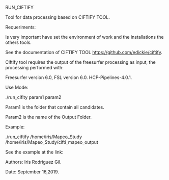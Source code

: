 RUN_CIFTIFY


Tool for data processing based on CIFTIFY TOOL.

Requeriments:

Is very important have set the environment of work and the installations the others tools.

See the documentation of CIFTIFY TOOL https://github.com/edickie/ciftify.

Ciftify tool requires the output of the freesurfer processing as input, the processing performed with:

Freesurfer version 6.0,
FSL version 6.0.
HCP-Pipelines-4.0.1.


Use Mode:

./run_cifity param1 param2

Param1 is the folder that contain all candidates.

Param2 is the name of the Output Folder.


Example:

./run_ciftify /home/iris/Mapeo_Study /home/iris/Mapeo_Study/cifti_mapeo_output

See the example at the link: 






Authors: Iris Rodriguez Gil.


Date: September 16,2019.

